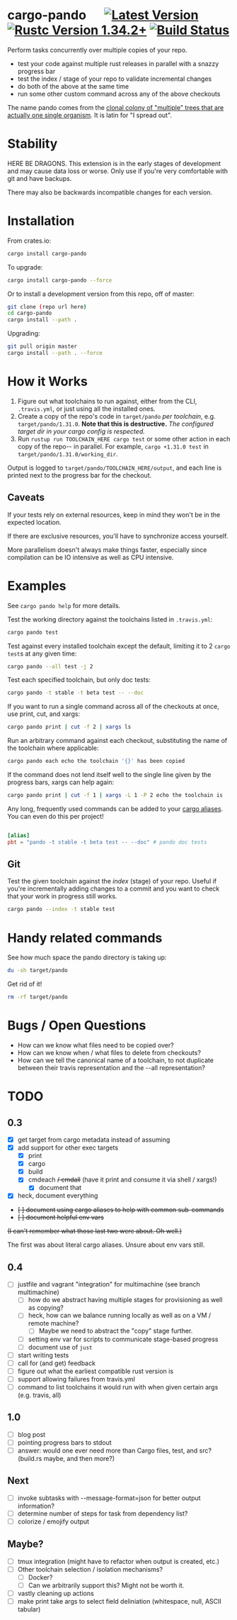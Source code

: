 # cargo-pando &emsp; [![Latest Version]][crates.io] [![Rustc Version 1.34.2+]][rustc] [![Build Status]][travis_ci]

[Latest Version]: https://img.shields.io/crates/v/cargo-pando.svg
[crates.io]: https://crates.io/crates/cargo-pando
[Rustc Version 1.34.2+]: https://img.shields.io/badge/rustc-1.34.2+-lightgray.svg
[rustc]: https://blog.rust-lang.org/2019/05/14/Rust-1.34.2.html
[Build Status]: https://travis-ci.com/KevinMGranger/cargo-pando.svg?branch=master
[travis_ci]: https://travis-ci.com/KevinMGranger/cargo-pando

Perform tasks concurrently over multiple copies of your repo.

- test your code against multiple rust releases in parallel with a snazzy progress bar
- test the index / stage of your repo to validate incremental changes
- do both of the above at the same time
- run some other custom command across any of the above checkouts

The name pando comes from the [clonal colony of "multiple" trees that are actually one single organism](https://en.wikipedia.org/wiki/Pando_(tree)). It is latin for "I spread out".

# Stability

HERE BE DRAGONS. This extension is in the early stages of development and may
cause data loss or worse. Only use if you're very comfortable with git and have backups.

There may also be backwards incompatible changes for each version.

# Installation

From crates.io:

```bash
cargo install cargo-pando
```

To upgrade:

```bash
cargo install cargo-pando --force
```

Or to install a development version from this repo, off of master:

```bash
git clone (repo url here)
cd cargo-pando
cargo install --path .
```

Upgrading:

```bash
git pull origin master
cargo install --path . --force
```

# How it Works

1. Figure out what toolchains to run against, either from the CLI, `.travis.yml`, or just using all the installed ones.
2. Create a copy of the repo's code in `target/pando` _per toolchain_, e.g. `target/pando/1.31.0`. __Note that this is destructive.__
    _The configured target dir in your cargo config is respected._
3. Run `rustup run TOOLCHAIN_HERE cargo test` or some other action in each copy of the repo-- in parallel.
    For example, `cargo +1.31.0 test` in `target/pando/1.31.0/working_dir`.

Output is logged to `target/pando/TOOLCHAIN_HERE/output`, and each line is printed next to the progress bar for the checkout.

## Caveats

If your tests rely on external resources, keep in mind they won't be in the expected location.

If there are exclusive resources, you'll have to synchronize access yourself.

More parallelism doesn't always make things faster, especially since compilation
can be IO intensive as well as CPU intensive.

# Examples

See `cargo pando help` for more details.

Test the working directory against the toolchains listed in `.travis.yml`:
```bash
cargo pando test
```

Test against every installed toolchain except the default,
limiting it to 2 `cargo test`s at any given time:
```bash
cargo pando --all test -j 2 
```

Test each specified toolchain, but only doc tests:
```bash
cargo pando -t stable -t beta test -- --doc
```

If you want to run a single command across all of the checkouts at once,
use print, cut, and xargs:
```bash
cargo pando print | cut -f 2 | xargs ls
```

Run an arbitrary command against each checkout,
substituting the name of the toolchain where applicable:
```bash
cargo pando each echo the toolchain '{}' has been copied
```

If the command does not lend itself well to the single line given
by the progress bars, xargs can help again:
```bash
cargo pando print | cut -f 1 | xargs -L 1 -P 2 echo the toolchain is
```

Any long, frequently used commands can be added to your [cargo aliases](https://doc.rust-lang.org/cargo/reference/config.html). You can even do this per project!

```toml

[alias]
pbt = "pando -t stable -t beta test -- --doc" # pando doc tests
```

## Git

Test the given toolchain against the _index_ (stage) of your repo.
Useful if you're incrementally adding changes to a commit and you want to check that your work in progress still works.
```bash
cargo pando --index -t stable test
```

# Handy related commands

See how much space the pando directory is taking up:

```bash
du -sh target/pando
```

Get rid of it!

```bash
rm -rf target/pando
```

# Bugs / Open Questions

- How can we know what files need to be copied over?
- How can we know when / what files to delete from checkouts?
- How can we tell the canonical name of a toolchain, to not
    duplicate between their travis representation
    and the --all representation?

# TODO

## 0.3
- [x] get target from cargo metadata instead of assuming
- [x] add support for other exec targets
  - [x] print
  - [x] cargo
  - [x] build
  - [x] cmdeach ~~/ cmdall~~ (have it print and consume it via shell / xargs!)
    - [x] document that
- [x] heck, document everything
- ~~[ ] document using cargo aliases to help with common sub-commands~~
- ~~[ ] document helpful env vars~~

~~(I can't remember what those last two were about. Oh well.)~~

The first was about literal cargo aliases. Unsure about env vars still.

## 0.4
- [ ] justfile and vagrant "integration" for multimachine (see branch multimachine)
  - [ ] how do we abstract having multiple stages for provisioning as well as copying?
  - [ ] heck, how can we balance running locally as well as on a VM / remote machine?
    - [ ] Maybe we need to abstract the "copy" stage further.
  - [ ] setting env var for scripts to communicate stage-based progress
  - [ ] document use of `just`
- [ ] start writing tests
- [ ] call for (and get) feedback
- [ ] figure out what the earliest compatible rust version is
- [ ] support allowing failures from travis.yml
- [ ] command to list toolchains it would run with when given certain args (e.g. travis, all)

## 1.0
- [ ] blog post
- [ ] pointing progress bars to stdout
- [ ] answer: would one ever need more than Cargo files, test, and src? (build.rs maybe, and then more?)

## Next
- [ ] invoke subtasks with --message-format=json for better output information?
- [ ] determine number of steps for task from dependency list?
- [ ] colorize / emojify output

## Maybe?
- [ ] tmux integration (might have to refactor when output is created, etc.)
- [ ] Other toolchain selection / isolation mechanisms?
  - [ ] Docker?
  - [ ] Can we arbitrarily support this? Might not be worth it.
- [ ] vastly cleaning up actions
- [ ] make print take args to select field deliniation (whitespace, null, ASCII tabular)